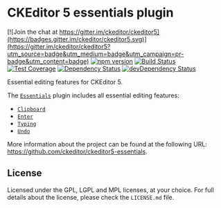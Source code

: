 CKEditor 5 essentials plugin
========================================

[![Join the chat at https://gitter.im/ckeditor/ckeditor5](https://badges.gitter.im/ckeditor/ckeditor5.svg)](https://gitter.im/ckeditor/ckeditor5?utm_source=badge&utm_medium=badge&utm_campaign=pr-badge&utm_content=badge)
[![npm version](https://badge.fury.io/js/%40ckeditor%2Fckeditor5-essentials.svg)](https://www.npmjs.com/package/@ckeditor/ckeditor5-essentials)
[![Build Status](https://travis-ci.org/ckeditor/ckeditor5-essentials.svg?branch=master)](https://travis-ci.org/ckeditor/ckeditor5-essentials)
[![Test Coverage](https://codeclimate.com/github/ckeditor/ckeditor5-essentials/badges/coverage.svg)](https://codeclimate.com/github/ckeditor/ckeditor5-essentials/coverage)
[![Dependency Status](https://david-dm.org/ckeditor/ckeditor5-essentials/status.svg)](https://david-dm.org/ckeditor/ckeditor5-essentials)
[![devDependency Status](https://david-dm.org/ckeditor/ckeditor5-essentials/dev-status.svg)](https://david-dm.org/ckeditor/ckeditor5-essentials?type=dev)

Essential editing features for CKEditor 5.

The [`Essentials`](https://ckeditor5.github.io/docs/nightly/ckeditor5/latest/api/module_essentials_essentials-Essentials.html) plugin includes all essential editing features:

* [`Clipboard`](https://ckeditor5.github.io/docs/nightly/ckeditor5/latest/api/module_clipboard_clipboard-Clipboard.html)
* [`Enter`](https://ckeditor5.github.io/docs/nightly/ckeditor5/latest/api/module_enter_enter-Enter.html)
* [`Typing`](https://ckeditor5.github.io/docs/nightly/ckeditor5/latest/api/module_typing_typing-Typing.html)
* [`Undo`](https://ckeditor5.github.io/docs/nightly/ckeditor5/latest/api/module_undo_undo-Undo.html)

More information about the project can be found at the following URL: <https://github.com/ckeditor/ckeditor5-essentials>.

## License

Licensed under the GPL, LGPL and MPL licenses, at your choice. For full details about the license, please check the `LICENSE.md` file.
